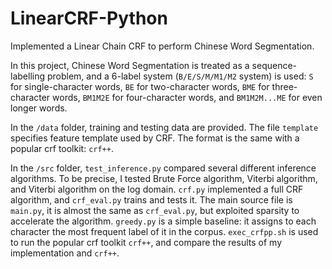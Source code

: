 # LinearCRF-Python
Implemented a Linear Chain CRF to perform Chinese Word Segmentation.

In this project, Chinese Word Segmentation is treated as a sequence-labelling problem, and a 6-label system (`B/E/S/M/M1/M2` system) is used: `S` for single-character words, `BE` for two-character words, `BME` for three-character words, `BM1M2E` for four-character words, and `BM1M2M...ME` for even longer words.

In the `/data` folder, training and testing data are provided. The file `template` specifies feature template used by CRF. The format is the same with a popular crf toolkit: `crf++`.

In the `/src` folder, `test_inference.py` compared several different inference algorithms. To be precise, I tested Brute Force algorithm, Viterbi algorithm, and Viterbi algorithm on the log domain. `crf.py` implemented a full CRF algorithm, and `crf_eval.py` trains and tests it.  The main source file is `main.py`, it is almost the same as `crf_eval.py`, but exploited sparsity to accelerate the algorithm. `greedy.py` is a simple baseline: it assigns to each character the most frequent label of it in the corpus. `exec_crfpp.sh` is used to run the popular crf toolkit `crf++`, and compare the results of my implementation and `crf++`.
